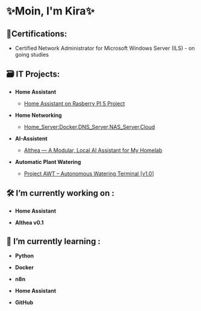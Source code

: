 <h1> ✨Moin, I'm Kira✨<br/>
<!--  
</a>Junior Systemadministrator</a> and </a>Hobby AI Architecture</a>
-->
<h2>📝Certifications:</h2>

- <a>Certified Network Administrator for Microsoft Windows Server (ILS) - on going studies</a>

<h2>🗃️ IT Projects:</h2>

- <b>Home Assistant</b>
  - [Home Assistant on Rasberry PI 5 Project](https://github.com/WitchOfRagnarok/Home_Assistant_on_Rasberry_PI_5)

- <b>Home Networking</b>
  - [Home_Server:Docker,DNS_Server,NAS_Server,Cloud](https://github.com/WitchOfRagnarok/My_Home_Server)

- <b>AI-Assistent</b>
  - [Althea — A Modular, Local AI Assistant for My Homelab](https://github.com/WitchOfRagnarok/Althea_AI-Assistent)
  
- <b>Automatic Plant Watering</b>
  - [Project AWT – Autonomous Watering Terminal [v1.0]](https://github.com/WitchOfRagnarok/Project_AWT-_Autonomous_Watering_Terminal_v1.0)
 
 
<h2> 🛠️ I’m currently working on :</h2>

- <b>Home Assistant</b>

- <b>Althea v0.1</b>


<h2> 🧩 I’m currently learning :</h2>

- <b>Python</b>

- <b>Docker</b>

- <b>n8n</b>

- <b>Home Assistant</b>

- <b>GitHub</b>

<!--  
- Terraium
- Main Server
- NAS Server
- DNS Server
- Home Media Server
- <b></b>
-->
<!--
- <b>C# (.NET Desktop Applications)</b>
  - [???] (https://github.com/WitchOfRagnarok/???)
-->

<!--
<h2> 🤳 Connect with me:</h2>

[<img align="left" alt="JoshMadakor | YouTube" width="22px" src="https://cdn.jsdelivr.net/npm/simple-icons@v3/icons/youtube.svg" />][youtube]
[<img align="left" alt="JoshMadakor | Twitter" width="22px" src="https://cdn.jsdelivr.net/npm/simple-icons@v3/icons/twitter.svg" />][twitter]
[<img align="left" alt="JoshMadakor | LinkedIn" width="22px" src="https://cdn.jsdelivr.net/npm/simple-icons@v3/icons/linkedin.svg" />][linkedin]
[<img align="left" alt="JoshMadakor | Instagram" width="22px" src="https://cdn.jsdelivr.net/npm/simple-icons@v3/icons/instagram.svg" />][instagram]

[twitter]: https://twitter.com/joshmadakor
[youtube]: https://www.youtube.com/c/joshmadakor
[instagram]: https://www.instagram.com/joshmadakor/
[linkedin]: https://linkedin.com/in/joshmadakor


**WitchOfRagnaraok/Kira** is a ✨ _special_ ✨ repository because its `README.md` (this file) appears on your GitHub profile.

Here are some ideas to get you started:

- 🔭 I’m currently working on ...
- 🌱 I’m currently learning ...
- 👯 I’m looking to collaborate on ...
- 🤔 I’m looking for help with ...
- 💬 Ask me about ...
- 📫 How to reach me: ...
- 😄 Pronouns: ...
- ⚡ Fun fact: ...
-->
